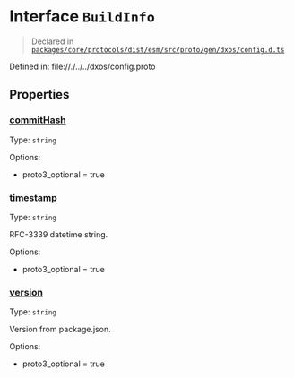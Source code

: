 # Interface `BuildInfo`
> Declared in [`packages/core/protocols/dist/esm/src/proto/gen/dxos/config.d.ts`]()

Defined in:
   file://./../../dxos/config.proto

## Properties
### [commitHash]()
Type: <code>string</code>

Options:
  - proto3_optional = true

### [timestamp]()
Type: <code>string</code>

RFC-3339 datetime string.

Options:
  - proto3_optional = true

### [version]()
Type: <code>string</code>

Version from package.json.

Options:
  - proto3_optional = true
